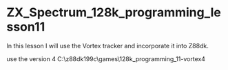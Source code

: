 # ZX_Spectrum_128k_programming_lesson11

In this lesson I will use the Vortex tracker and incorporate it into Z88dk.

use the version 4
C:\z88dk199c\games\128k_programming_11-vortex4
